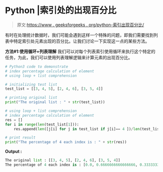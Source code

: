 # Python |索引处的出现百分比

> 原文:[https://www . geeksforgeeks . org/python-索引出现百分比/](https://www.geeksforgeeks.org/python-percentage-occurrence-at-index/)

有时在处理统计数据时，我们可能会遇到这样一个特殊的问题，即我们需要找到列表中特定索引处元素出现的百分比。让我们讨论一下实现这一点的某些方法。

**方法#1:使用循环+列表理解**
我们可以对每个列表索引使用循环来执行这个特定的任务，为此，我们可以使用列表理解逻辑来计算元素的出现百分比。

```py
# Python3 code to demonstrate
# index percentage calculation of element
# using loop + list comprehension

# initializing test list
test_list = [[3, 4, 5], [2, 4, 6], [3, 5, 4]]

# printing original list 
print("The original list : " + str(test_list))

# using loop + list comprehension
# index percentage calculation of element
res = []
for i in range(len(test_list[1])):
    res.append(len([j[i] for j in test_list if j[i]== 4 ])/len(test_list))

# print result
print("The percentage of 4 each index is : " + str(res))
```

**Output :**

```py
The original list : [[3, 4, 5], [2, 4, 6], [3, 5, 4]]
The percentage of 4 each index is : [0.0, 0.6666666666666666, 0.3333333333333333]

```